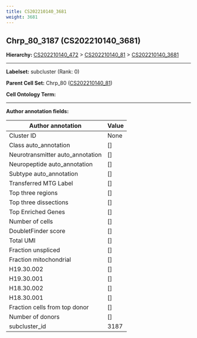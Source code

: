 ```yaml
---
title: CS202210140_3681
weight: 3681
---
```

## Chrp_80_3187 (CS202210140_3681)
<b>Hierarchy: </b>
[CS202210140_472](cell_sets/CS202210140_472.md) >
[CS202210140_81](cell_sets/CS202210140_81.md) >
[CS202210140_3681](cell_sets/CS202210140_3681.md)

---


**Labelset:** subcluster (Rank: 0)

**Parent Cell Set:** Chrp_80 ([CS202210140_81](cell_sets/CS202210140_81.md))



**Cell Ontology Term:** 

[MARKER GENES.]: #


---

[TRANSFERRED ANNOTATIONS.]: #


[AUTHOR ANNOTATION FIELDS.]: #


**Author annotation fields:**

| Author annotation | Value |
|-------------------|-------|
|Cluster ID|None|
|Class auto_annotation|[]|
|Neurotransmitter auto_annotation|[]|
|Neuropeptide auto_annotation|[]|
|Subtype auto_annotation|[]|
|Transferred MTG Label|[]|
|Top three regions|[]|
|Top three dissections|[]|
|Top Enriched Genes|[]|
|Number of cells|[]|
|DoubletFinder score|[]|
|Total UMI|[]|
|Fraction unspliced|[]|
|Fraction mitochondrial|[]|
|H19.30.002|[]|
|H19.30.001|[]|
|H18.30.002|[]|
|H18.30.001|[]|
|Fraction cells from top donor|[]|
|Number of donors|[]|
|subcluster_id|3187|
